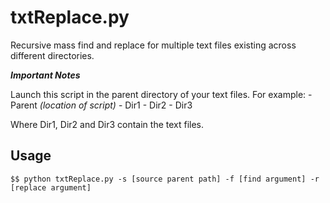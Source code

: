 txtReplace.py
=============

Recursive mass find and replace for multiple text files existing across different directories. 

***Important Notes***

Launch this script in the parent directory of your text files. 
For example:
	- Parent *(location of script)*
		- Dir1
		- Dir2
		- Dir3

Where Dir1, Dir2 and Dir3 contain the text files. 

Usage
-----

	$$ python txtReplace.py -s [source parent path] -f [find argument] -r [replace argument]
